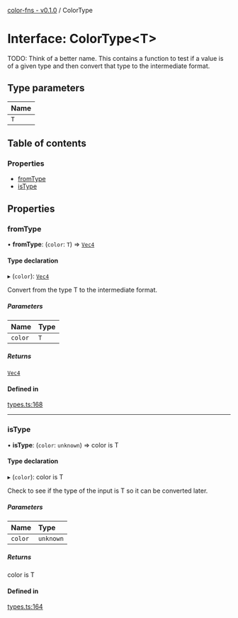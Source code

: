 [color-fns - v0.1.0](../README.md) / ColorType

# Interface: ColorType<T\>

TODO: Think of a better name. This contains a function to test if a value is
of a given type and then convert that type to the intermediate format.

## Type parameters

| Name |
| :------ |
| `T` |

## Table of contents

### Properties

- [fromType](ColorType.md#fromtype)
- [isType](ColorType.md#istype)

## Properties

### fromType

• **fromType**: (`color`: `T`) => [`Vec4`](../README.md#vec4)

#### Type declaration

▸ (`color`): [`Vec4`](../README.md#vec4)

Convert from the type T to the intermediate format.

##### Parameters

| Name | Type |
| :------ | :------ |
| `color` | `T` |

##### Returns

[`Vec4`](../README.md#vec4)

#### Defined in

[types.ts:168](https://github.com/ajlende/color-fns/blob/586d81e/src/types.ts#L168)

___

### isType

• **isType**: (`color`: `unknown`) => color is T

#### Type declaration

▸ (`color`): color is T

Check to see if the type of the input is T so it can be converted later.

##### Parameters

| Name | Type |
| :------ | :------ |
| `color` | `unknown` |

##### Returns

color is T

#### Defined in

[types.ts:164](https://github.com/ajlende/color-fns/blob/586d81e/src/types.ts#L164)
